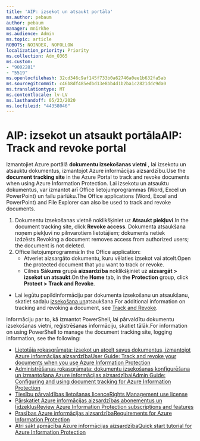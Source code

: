 ```yaml
---
title: 'AIP: izsekot un atsaukt portāla'
ms.author: pebaum
author: pebaum
manager: mnirkhe
ms.audience: Admin
ms.topic: article
ROBOTS: NOINDEX, NOFOLLOW
localization_priority: Priority
ms.collection: Adm_O365
ms.custom:
- "9002281"
- "5519"
ms.openlocfilehash: 32cd346c9af145f733b0a62746a0ee1b632fa5ab
ms.sourcegitcommit: c46b8df485edbd13e8bb4d1b2ba1c2821ddc9da0
ms.translationtype: MT
ms.contentlocale: lv-LV
ms.lasthandoff: 05/23/2020
ms.locfileid: "44358046"
---
```

# <a name="aip-track-and-revoke-portal"></a><span data-ttu-id="ac794-102">AIP: izsekot un atsaukt portāla</span><span class="sxs-lookup"><span data-stu-id="ac794-102">AIP: Track and revoke portal</span></span>

<span data-ttu-id="ac794-103">Izmantojiet Azure portālā **dokumentu izsekošanas vietni** , lai izsekotu un atsauktu dokumentus, izmantojot Azure informācijas aizsardzību.</span><span class="sxs-lookup"><span data-stu-id="ac794-103">Use the **document tracking site** in the Azure Portal to track and revoke documents when using Azure Information Protection.</span></span> <span data-ttu-id="ac794-104">Lai izsekotu un atsauktu dokumentus, var izmantot arī Office lietojumprogrammas (Word, Excel un PowerPoint) un failu pārlūku.</span><span class="sxs-lookup"><span data-stu-id="ac794-104">The Office applications (Word, Excel and PowerPoint) and File Explorer can also be used to track and revoke documents.</span></span>

1. <span data-ttu-id="ac794-105">Dokumentu izsekošanas vietnē noklikšķiniet uz **Atsaukt piekļuvi**.</span><span class="sxs-lookup"><span data-stu-id="ac794-105">In the document tracking site, click **Revoke access**.</span></span> <span data-ttu-id="ac794-106">Dokumenta atsaukšana noņem piekļuvi no pilnvarotiem lietotājiem; dokuments netiek izdzēsts.</span><span class="sxs-lookup"><span data-stu-id="ac794-106">Revoking a document removes access from authorized users; the document is not deleted.</span></span>
2. <span data-ttu-id="ac794-107">Office lietojumprogrammā:</span><span class="sxs-lookup"><span data-stu-id="ac794-107">In the Office application:</span></span>
    - <span data-ttu-id="ac794-108">Atveriet aizsargāto dokumentu, kuru vēlaties izsekot vai atcelt.</span><span class="sxs-lookup"><span data-stu-id="ac794-108">Open the protected document that you want to track or revoke.</span></span>
    - <span data-ttu-id="ac794-109">Cilnes **Sākums** grupā **aizsardzība** noklikšķiniet uz **aizsargāt > izsekot un atsaukt**.</span><span class="sxs-lookup"><span data-stu-id="ac794-109">On the **Home** tab, in the **Protection** group, click **Protect > Track and Revoke**.</span></span>

- <span data-ttu-id="ac794-110">Lai iegūtu papildinformāciju par dokumenta izsekošanu un atsaukšanu, skatiet sadaļu [izsekošana un](https://docs.microsoft.com/azure/information-protection/rms-client/client-track-revoke)atsaukšana.</span><span class="sxs-lookup"><span data-stu-id="ac794-110">For additional information on tracking and revoking a document, see [Track and Revoke](https://docs.microsoft.com/azure/information-protection/rms-client/client-track-revoke).</span></span>

<span data-ttu-id="ac794-111">Informāciju par to, kā izmantot PowerShell, lai pārvaldītu dokumentu izsekošanas vietni, reģistrēšanas informāciju, skatiet tālāk.</span><span class="sxs-lookup"><span data-stu-id="ac794-111">For information on using PowerShell to manage the document tracking site, logging information, see the following:</span></span>
- [<span data-ttu-id="ac794-112">Lietotāja rokasgrāmata: izsekot un atcelt savus dokumentus, izmantojot Azure informācijas aizsardzība</span><span class="sxs-lookup"><span data-stu-id="ac794-112">User Guide: Track and revoke your documents when you use Azure Information Protection</span></span>](https://docs.microsoft.com/azure/information-protection/rms-client/client-track-revoke)
- [<span data-ttu-id="ac794-113">Administrēšanas rokasgrāmata: dokumentu izsekošanas konfigurēšana un izmantošana Azure informācijas aizsardzībai</span><span class="sxs-lookup"><span data-stu-id="ac794-113">Admin Guide: Configuring and using document tracking for Azure Information Protection</span></span>](https://docs.microsoft.com/azure/information-protection/rms-client/client-admin-guide-document-tracking)
- [<span data-ttu-id="ac794-114">Tiesību pārvaldības lietošanas licence</span><span class="sxs-lookup"><span data-stu-id="ac794-114">Rights Management use license</span></span>](https://docs.microsoft.com/azure/information-protection/configure-usage-rights#rights-management-use-license)
- [<span data-ttu-id="ac794-115">Pārskatiet Azure informācijas aizsardzības abonementus un līdzekļus</span><span class="sxs-lookup"><span data-stu-id="ac794-115">Review Azure Information Protection subscriptions and features</span></span>](https://azure.microsoft.com/pricing/details/information-protection)
- [<span data-ttu-id="ac794-116">Prasības Azure informācijas aizsardzība</span><span class="sxs-lookup"><span data-stu-id="ac794-116">Requirements for Azure Information Protection</span></span>](https://docs.microsoft.com/azure/information-protection/get-started/requirements)
- [<span data-ttu-id="ac794-117">Ātri sākt apmācība Azure informācijas aizsardzība</span><span class="sxs-lookup"><span data-stu-id="ac794-117">Quick start tutorial for Azure Information Protection</span></span>](https://docs.microsoft.com/azure/information-protection/get-started/infoprotect-quick-start-tutorial)
